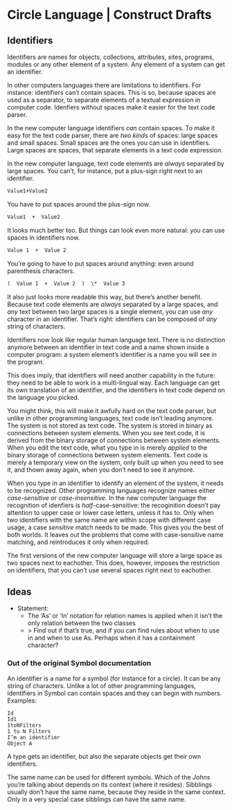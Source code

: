 ﻿Circle Language | Construct Drafts
==================================

Identifiers
-----------

Identifiers are names for objects, collections, attributes, sites, programs, modules or any other element of a system. Any element of a system can get an identifier.

In other computers languages there are limitations to identifiers. For instance: identifiers can’t contain spaces. This is so, because spaces are used as a separator, to separate elements of a textual expression in computer code. Idenfiers without spaces make it easier for the text code parser.

In the new computer language identifiers *can* contain spaces. To make it easy for the text code parser, there are *two kinds* of spaces: large spaces and small spaces. Small spaces are the ones you can use in identifiers. Large spaces are spaces, that separate elements in a text code expression.

In the new computer language, text code elements are *always* separated by large spaces. You can’t, for instance, put a plus-sign right next to an identifier.

```vb
Value1+Value2
```

You have to put spaces around the plus-sign now.

```vb
Value1  +  Value2
```

It looks much better too. But things can look even more natural: you can use spaces in identifiers now.

```vb
Value 1  +  Value 2
```

You’re going to have to put spaces around anything: even around parenthesis characters.

```vb
(  Value 1  +  Value 2  )  \*  Value 3
```

It also just looks more readable this way, but there’s another benefit. Because text code elements are *always* separated by a large spaces, and *any* text between two large spaces is a single element, you can use *any* character in an identifier. That’s right: identifiers can be composed of *any* string of characters.

Identifiers now look like regular human language text. There is no distinction anymore between an identifier in text code and a name shown inside a computer program: a system element’s identifier is a name you will see in the program.

This does imply, that identifiers will need another capability in the future: they need to be able to work in a multi-lingual way. Each language can get its own translation of an identifier, and the identifiers in text code depend on the language you picked.

You might think, this will make it awfully hard on the text code parser, but unlike in other programming languages, text code isn’t leading anymore. The system is not stored as text code. The system is stored in binary as connections between system elements. When you see text code, it is derived from the binary storage of connections between system elements. When you edit the text code, what you type in is merely *applied* to the binary storage of connections between system elements. Text code is merely a temporary view on the system, only built up when you need to see it, and thown away again, when you don’t need to see it anymore.

When you type in an identifier to identify an element of the system, it needs to be recognized. Other programming languages recognize names either *case-sensitive* or *case-insensitive*. In the new computer language the recognition of idenfiers is *half*-case-sensitive: the recoginition doesn’t pay attention to upper case or lower case letters, unless it has to. Only when two identifiers with the same name are within scope with different case usage, a case *sensitive* match needs to be made. This gives you the best of both worlds. It leaves out the problems that come with case-sensitive name matching, and reintroduces it only when required.

The first versions of the new computer language will store a large space as two spaces next to eachother. This does, however, imposes the restriction on identifiers, that you can’t use several spaces right next to eachother.

## Ideas

- Statement:
    - The ‘As’ or ‘In’ notation for relation names is applied when it isn’t the only relation between the two classes
    - \> Find out if that’s true, and if you can find rules about when to use in and when to use As. Perhaps when it has a containment character?

### Out of the original Symbol documentation

An identifier is a name for a symbol (for instance for a circle). It can be any string of characters. Unlike a lot of other programming languages, identifiers in Symbol can contain spaces and they can begin with numbers. Examples:

```
Id
Id1
1toNFilters
1 to N Filters
I’m an identifier
Object A
```

A type gets an identifier, but also the separate objects get their own identifiers.

The same name can be used for different symbols. Which of the *Johns* you’re talking about depends on its context (where it resides). Sibblings usually don’t have the same name, because they reside in the same context. Only in a very special case sibblings can have the same name.